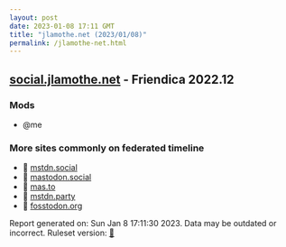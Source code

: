 ```yaml
---
layout: post
date: 2023-01-08 17:11 GMT
title: "jlamothe.net (2023/01/08)"
permalink: /jlamothe-net.html
---
```



## [social.jlamothe.net](https://social.jlamothe.net) - Friendica 2022.12

### Mods
 * @me

### More sites commonly on federated timeline

* 🐘 [mstdn.social](/mstdn-social.html)
* 🐘 [mastodon.social](/mastodon-social.html)
* 🐘 [mas.to](/mas-to.html)
* 🐘 [mstdn.party](/mstdn-party.html)
* 🐘 [fosstodon.org](/fosstodon-org.html)

Report generated on: Sun Jan  8 17:11:30 2023. Data may be outdated or incorrect.
Ruleset version: [🏀](/version-basketball)
